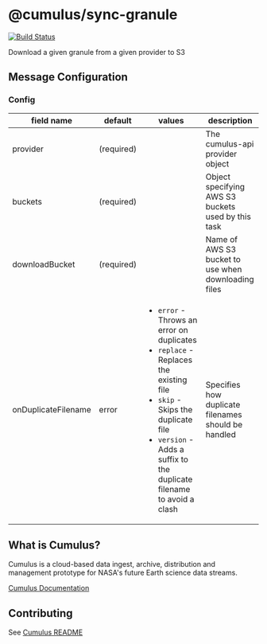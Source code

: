 # @cumulus/sync-granule

[![Build Status](https://travis-ci.org/nasa/cumulus.svg?branch=master)](https://travis-ci.org/nasa/cumulus)

Download a given granule from a given provider to S3

## Message Configuration
### Config

| field name | default | values | description
| --------   | ------- | ---------- | ----------
| provider   | (required) | | The cumulus-api provider object
| buckets     | (required) | | Object specifying AWS S3 buckets used by this task
| downloadBucket      | (required) | | Name of AWS S3 bucket to use when downloading files
| onDuplicateFilename      | error | <ul><li>`error` - Throws an error on duplicates</li><li>`replace` - Replaces the existing file</li><li>`skip` - Skips the duplicate file</li><li>`version` - Adds a suffix to the duplicate filename to avoid a clash</li></ul> | Specifies how duplicate filenames should be handled

## What is Cumulus?

Cumulus is a cloud-based data ingest, archive, distribution and management prototype for NASA's future Earth science data streams.

[Cumulus Documentation](https://nasa.github.io/cumulus)

## Contributing

See [Cumulus README](https://github.com/nasa/cumulus/blob/master/README.md#installing-and-deploying)
